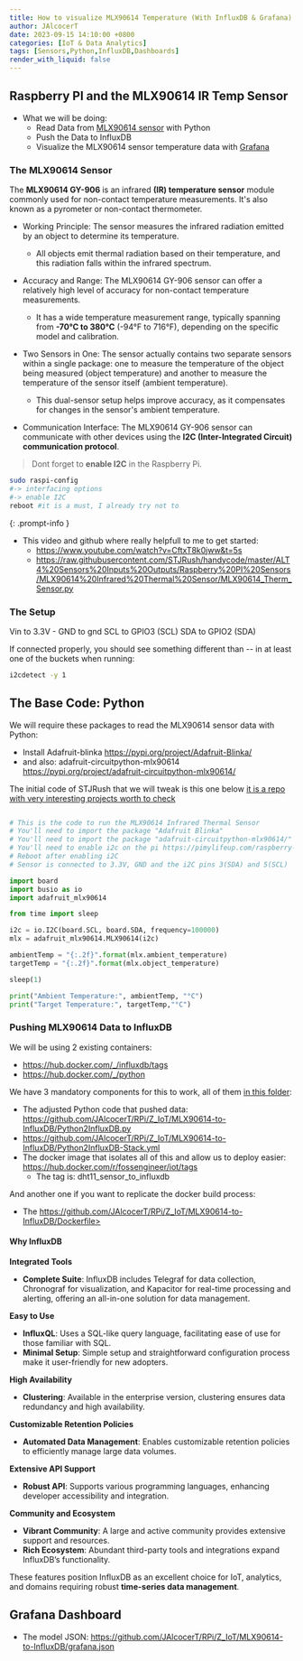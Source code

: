 ```yaml
---
title: How to visualize MLX90614 Temperature (With InfluxDB & Grafana)
author: JAlcocerT
date: 2023-09-15 14:10:00 +0800
categories: [IoT & Data Analytics]
tags: [Sensors,Python,InfluxDB,Dashboards]
render_with_liquid: false
---
```



## Raspberry PI and the MLX90614 IR Temp Sensor

* What we will be doing:
    * Read Data from [MLX90614 sensor](#the-mlx90614-sensor) with Python
    * Push the Data to InfluxDB
    * Visualize the MLX90614 sensor temperature data with [Grafana](#grafana-dashboard)

### The MLX90614 Sensor

The **MLX90614 GY-906** is an infrared **(IR) temperature sensor** module commonly used for non-contact temperature measurements. It's also known as a pyrometer or non-contact thermometer. 

* Working Principle: The sensor measures the infrared radiation emitted by an object to determine its temperature.
    *  All objects emit thermal radiation based on their temperature, and this radiation falls within the infrared spectrum. 

* Accuracy and Range: The MLX90614 GY-906 sensor can offer a relatively high level of accuracy for non-contact temperature measurements.
    * It has a wide temperature measurement range, typically spanning from **-70°C to 380°C** (-94°F to 716°F), depending on the specific model and calibration.

* Two Sensors in One: The sensor actually contains two separate sensors within a single package: one to measure the temperature of the object being measured (object temperature) and another to measure the temperature of the sensor itself (ambient temperature).
    * This dual-sensor setup helps improve accuracy, as it compensates for changes in the sensor's ambient temperature.

* Communication Interface: The MLX90614 GY-906 sensor can communicate with other devices using the **I2C (Inter-Integrated Circuit) communication protocol**.


> Dont forget to **enable I2C** in the Raspberry Pi. 
```sh
sudo raspi-config
#-> interfacing options
#-> enable I2C
reboot #it is a must, I already try not to
```
{: .prompt-info }


* This video and github where really helpfull to me to get started:
    * <https://www.youtube.com/watch?v=CftxT8k0jww&t=5s>
    * <https://raw.githubusercontent.com/STJRush/handycode/master/ALT4%20Sensors%20Inputs%20Outputs/Raspberry%20PI%20Sensors/MLX90614%20Infrared%20Thermal%20Sensor/MLX90614_Therm_Sensor.py>

### The Setup

Vin to 3.3V - 
GND to gnd
SCL to GPIO3 (SCL)
SDA to GPIO2 (SDA)




If connected properly, you should see something different than -- in at least one of the buckets when running:

```sh
i2cdetect -y 1
```


## The Base Code: Python


We will require these packages to read the MLX90614 sensor data with Python:

* Install Adafruit-blinka <https://pypi.org/project/Adafruit-Blinka/>
* and also: adafruit-circuitpython-mlx90614 <https://pypi.org/project/adafruit-circuitpython-mlx90614/>

The initial code of STJRush that we will tweak is this one below [it is a repo with very interesting projects worth to check](https://github.com/STJRush/handycode/tree/master)


```py

# This is the code to run the MLX90614 Infrared Thermal Sensor
# You'll need to import the package "Adafruit Blinka"
# You'll need to import the package "adafruit-circuitpython-mlx90614/"
# You'll need to enable i2c on the pi https://pimylifeup.com/raspberry-pi-i2c/
# Reboot after enabling i2C
# Sensor is connected to 3.3V, GND and the i2C pins 3(SDA) and 5(SCL)

import board
import busio as io
import adafruit_mlx90614

from time import sleep

i2c = io.I2C(board.SCL, board.SDA, frequency=100000)
mlx = adafruit_mlx90614.MLX90614(i2c)

ambientTemp = "{:.2f}".format(mlx.ambient_temperature)
targetTemp = "{:.2f}".format(mlx.object_temperature)

sleep(1)

print("Ambient Temperature:", ambientTemp, "°C")
print("Target Temperature:", targetTemp,"°C")
```


### Pushing MLX90614 Data to InfluxDB

We will be using 2 existing containers:
* <https://hub.docker.com/_/influxdb/tags>
* <https://hub.docker.com/_/python>

We have 3 mandatory components for this to work, all of them [in this folder](https://github.com/JAlcocerT/RPi/Z_IoT/MLX90614-to-InfluxDB):

* The adjusted Python code that pushed data: <https://github.com/JAlcocerT/RPi/Z_IoT/MLX90614-to-InfluxDB/Python2InfluxDB.py>
* https://github.com/JAlcocerT/RPi/Z_IoT/MLX90614-to-InfluxDB/Python2InfluxDB-Stack.yml
* The docker image that isolates all of this and allow us to deploy easier: <https://hub.docker.com/r/fossengineer/iot/tags>
    * The tag is: dht11_sensor_to_influxdb

And another one if you want to replicate the docker build process:

* The https://github.com/JAlcocerT/RPi/Z_IoT/MLX90614-to-InfluxDB/Dockerfile>

#### Why InfluxDB

**Integrated Tools**
- **Complete Suite**: InfluxDB includes Telegraf for data collection, Chronograf for visualization, and Kapacitor for real-time processing and alerting, offering an all-in-one solution for data management.

**Easy to Use**
- **InfluxQL**: Uses a SQL-like query language, facilitating ease of use for those familiar with SQL.
- **Minimal Setup**: Simple setup and straightforward configuration process make it user-friendly for new adopters.

**High Availability**
- **Clustering**: Available in the enterprise version, clustering ensures data redundancy and high availability.

**Customizable Retention Policies**
- **Automated Data Management**: Enables customizable retention policies to efficiently manage large data volumes.

**Extensive API Support**
- **Robust API**: Supports various programming languages, enhancing developer accessibility and integration.

**Community and Ecosystem**
- **Vibrant Community**: A large and active community provides extensive support and resources.
- **Rich Ecosystem**: Abundant third-party tools and integrations expand InfluxDB’s functionality.

These features position InfluxDB as an excellent choice for IoT, analytics, and domains requiring robust **time-series data management**.


## Grafana Dashboard

* The model JSON: <https://github.com/JAlcocerT/RPi/Z_IoT/MLX90614-to-InfluxDB/grafana.json>
